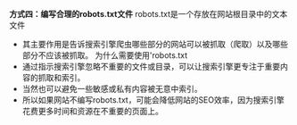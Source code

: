 **方式四：编写合理的robots.txt文件**
robots.txt是一个存放在网站根目录中的文本文件
-  其主要作用是告诉搜索引擎爬虫哪些部分的网站可以被抓取（爬取）以及哪些部分不应该被抓取。
为什么需要使用'robots.txt
- 通过指示搜索引擎忽略不重要的文件或目录，可以让搜索引擎更专注于重要内容的抓取和索引。
- 当然也可以避免一些敏感或私有内容被无意中索引。
- 所以如果网站不编写robots.txt，可能会降低网站的SEO效率，因为搜索引擎花费更多时间和资源在不重要的页面上。